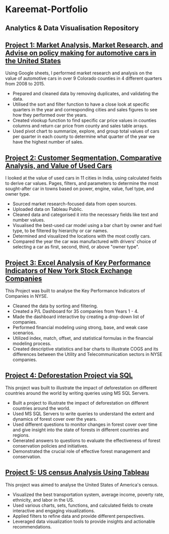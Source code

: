 # Kareemat-Portfolio
## Analytics & Data Visualisation Repository

## [Project 1: Market Analysis, Market Research, and Advise on policy making for automotive cars in the United States](https://docs.google.com/spreadsheets/d/1bsCFo5-JLFRkKuKR_Ucda8O_pNAWton6tyJlefQn4x8/edit?usp=sharing)
Using Google sheets, I performed market research and analysis on the value of automotive cars in over 9 Colorado counties in 4 different quarters from 2008 to 2015.
* Prepared and cleaned data by removing duplicates, and validating the data.
* Utilised the sort and filter function to have a close look at specific quarters in the year and corresponding cities and sales figures to see how they performed over the years.
* Created vlookup function to find specific car price values in counties columns and return car price from county and sales table arrays. 
* Used pivot chart to summarize, explore, and group total values of cars per quarter in each county to determine what quarter of the year we have the highest number of sales. 

## [Project 2: Customer Segmentation, Comparative Analysis, and Value of Used Cars](https://public.tableau.com/authoring/UsedCarsVisualizations/Dashboard1#1)
I looked at the value of used cars in 11 cities in India, using calculated fields to derive car values. Pages, filters, and parameters to determine the most sought-after car in towns based on power, engine, value, fuel type, and owner type. 

* Sourced market research-focused data from open sources. 
* Uploaded data on Tableau Public.
* Cleaned data and categorised it into the necessary fields like text and number values. 
* Visualised the best-used car model using a bar chart by owner and fuel type, to be filtered by hierarchy or car names.
* Determined and visualized the locations with the most costly cars.
* Compared the year the car was manufactured with drivers' choice of selecting a car as first, second, third, or above "owner type".

## [Project 3: Excel Analysis of Key Performance Indicators of New York Stock Exchange Companies ](https://docs.google.com/spreadsheets/d/1FEdlSEeWfBA6r9amaltNMoB3ujbPTiVklPYjfiCyaAc/edit#gid=1969204835)
 
 This Project was built to analyse the Key Performance Indicators of Companies in NYSE. 
 
* Cleaned the data by sorting and filtering.
* Created a P/L Dashboard for 35 companies from Years 1 - 4.
* Made the dashboard interactive by creating a drop-down list of companies.
* Performed financial modeling using strong, base, and weak case scenarios.
* Utilized index, match, offset, and statistical formulas in the financial modeling process.
* Created descriptive statistics and bar charts to illustrate COGS and its differences between the Utility and Telecommunication sectors in NYSE companies.
 
## [Project 4: Deforestation Project via SQL](https://github.com/AO-Kareemat/Deforestation-Project.git)

This project was built to illustrate the impact of deforestation on different countries around the world by writing queries using MS SQL Servers. 

* Built a project to illustrate the impact of deforestation on different countries around the world.
* Used MS SQL Servers to write queries to understand the extent and dynamics of forest cover over the years.
* Used different questions to monitor changes in forest cover over time and give insight into the state of forests in different countries and regions.
* Generated answers to questions to evaluate the effectiveness of forest conservation policies and initiatives.
* Demonstrated the crucial role of effective forest management and conservation.

## [Project 5: US census Analysis Using Tableau](https://github.com/AO-Kareemat/TABLEAU-PROJECT.git)

This project was aimed to analyse the United States of America's census. 

* Visualized the best transportation system, average income, poverty rate, ethnicity, and labor in the US.
* Used various charts, sets, functions, and calculated fields to create interactive and engaging visualizations.
* Applied filters to refine data and provide different perspectives.
* Leveraged data visualization tools to provide insights and actionable recommendations.
